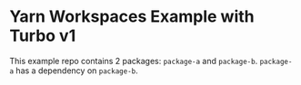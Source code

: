 # Yarn Workspaces Example with Turbo v1

This example repo contains 2 packages: `package-a` and `package-b`. `package-a` has a dependency on `package-b`.
